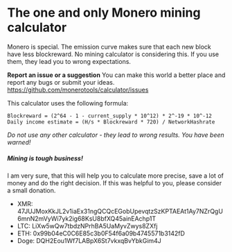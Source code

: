 # The one and only Monero mining calculator
Monero is special. The emission curve makes sure that each new block have less blockreward. No mining calculator is considering this. If you use them, they lead you to wrong expectations.

**Report an issue or a suggestion**
You can make this world a better place and report any bugs or submit your ideas.
https://github.com/monerotools/calculator/issues


This calculator uses the following formula:

    Blockreward = (2^64 - 1 - current_supply * 10^12) * 2^-19 * 10^-12
    Daily income estimate = (H/s * Blockreward * 720) / NetworkHashrate
*Do not use any other calculator - they lead to wrong results. You have been warned!*


##### Mining is tough business!
I am very sure, that this will help you to calculate more precise, save a lot of money and do the right decision. If this was helpful to you, please consider a small donation.

- XMR: 47JUJMoxKkJL2v1iaEx31ngQCQcEGobUpevqtzSzKPTAEAt1Ay7NZrQgU6mnN2mVyWi7yk2ig68KsU8bfXQ45ainEAchp1T
- LTC: LiXw5wQw7tbdzNPrhBA5UaMyvZwys8ZXfj
- ETH: 0x99b04eC0C6E85c3b0F54f6a09b4745571b3142fD
- Doge: DQH2Eou1Wf7LABpX6St7vkxqBvYbkGim4J
